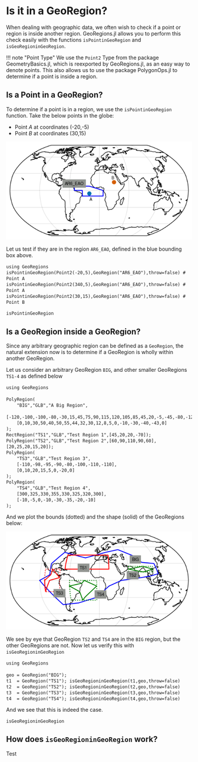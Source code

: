 # Is it in a GeoRegion?

When dealing with geographic data, we often wish to check if a point or region is inside another region.  GeoRegions.jl allows you to perform this check easily with the functions `isPointinGeoRegion` and `isGeoRegioninGeoRegion`.

!!! note "Point Type"
    We use the `Point2` Type from the package GeometryBasics.jl, which is reexported by GeoRegions.jl, as an easy way to denote points.  This also allows us to use the package PolygonOps.jl to determine if a point is inside a region.

## Is a Point in a GeoRegion?

To determine if a point is in a region, we use the `isPointinGeoRegion` function.  Take the below points in the globe:
* Point *A* at coordinates (-20,-5)
* Point *B* at coordinates (30,15)

![ispointingeoregion](ispointingeoregion.png)

Let us test if they are in the region `AR6_EAO`, defined in the blue bounding box above.

```@repl
using GeoRegions
isPointinGeoRegion(Point2(-20,5),GeoRegion("AR6_EAO"),throw=false) # Point A
isPointinGeoRegion(Point2(340,5),GeoRegion("AR6_EAO"),throw=false) # Point A
isPointinGeoRegion(Point2(30,15),GeoRegion("AR6_EAO"),throw=false) # Point B
```

```@docs
isPointinGeoRegion
```

## Is a GeoRegion inside a GeoRegion?

Since any arbitrary geographic region can be defined as a `GeoRegion`, the natural extension now is to determine if a GeoRegion is wholly within another GeoRegion.

Let us consider an arbitrary GeoRegion `BIG`, and other smaller GeoRegions `TS1-4` as defined below

```@repl
using GeoRegions

PolyRegion(
    "BIG","GLB","A Big Region",
    [-120,-100,-100,-80,-30,15,45,75,90,115,120,105,85,45,20,-5,-45,-80,-120],
    [0,10,30,50,40,50,55,44,32,30,12,8,5,0,-10,-30,-40,-43,0]
);
RectRegion("TS1","GLB","Test Region 1",[45,20,20,-70]);
PolyRegion("TS2","GLB","Test Region 2",[60,90,110,90,60],[20,25,20,15,20]);
PolyRegion(
    "TS3","GLB","Test Region 3",
    [-110,-98,-95,-90,-80,-100,-110,-110],
    [0,10,20,15,5,0,-20,0]
);
PolyRegion(
    "TS4","GLB","Test Region 4",
    [300,325,330,355,330,325,320,300],
    [-10,-5,0,-10,-30,-35,-20,-10]
);
```

And we plot the bounds (dotted) and the shape (solid) of the GeoRegions below:

![isgeoregioningeoregion](isgeoregioningeoregion.png)

We see by eye that GeoRegion `TS2` and `TS4` are in the `BIG` region, but the other GeoRegions are not.  Now let us verify this with `isGeoRegioninGeoRegion`

```@repl
using GeoRegions

geo = GeoRegion("BIG");
t1  = GeoRegion("TS1"); isGeoRegioninGeoRegion(t1,geo,throw=false)
t2  = GeoRegion("TS2"); isGeoRegioninGeoRegion(t2,geo,throw=false)
t3  = GeoRegion("TS3"); isGeoRegioninGeoRegion(t3,geo,throw=false)
t4  = GeoRegion("TS4"); isGeoRegioninGeoRegion(t4,geo,throw=false)
```

And we see that this is indeed the case.

```@docs
isGeoRegioninGeoRegion
```

## How does `isGeoRegioninGeoRegion` work?

Test
